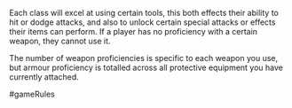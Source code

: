 Each class will excel at using certain tools, this both effects their ability to hit or dodge attacks, and also to unlock certain special attacks or effects their items can perform. If a player has no proficiency with a certain weapon, they cannot use it.

The number of weapon proficiencies is specific to each weapon you use, but armour proficiency is totalled across all protective equipment you have currently attached.

#gameRules 